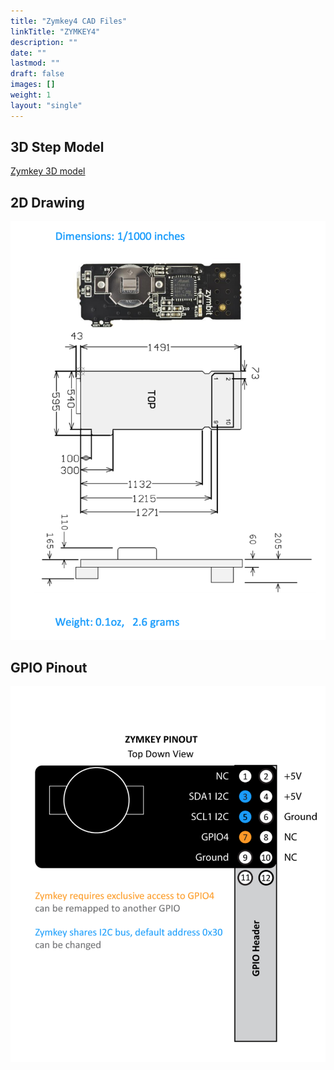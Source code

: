 ```yaml
---
title: "Zymkey4 CAD Files"
linkTitle: "ZYMKEY4"
description: ""
date: ""
lastmod: ""
draft: false
images: []
weight: 1
layout: "single"
---
```


## 3D Step Model

[Zymkey 3D model](ZK4-3D-model.step.zip)

## 2D Drawing

![Zymkey CAD Drawing](ZK4-drawing.png)


## GPIO Pinout

![Zymkey GPIO Pinout](ZK4-pinout.png)
